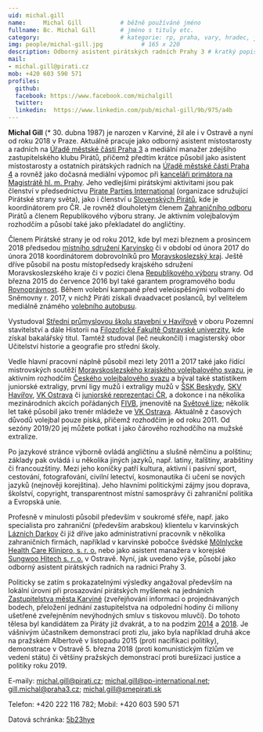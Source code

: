 ```yaml
---
uid: michal.gill
name:     Michal Gill      		# běžně používáné jméno
fullname: Bc. Michal Gill  		# jméno s tituly etc.
category:                  		# kategorie: rp, praha, vary, hradec, jmk, senat
img: people/michal-gill.jpg           # 165 x 220
description: Odborný asistent pirátských radních Prahy 3 # kratký popis, max 160 znaků
mail:
- michal.gill@pirati.cz
mob: +420 603 590 571
profiles:
  github:
  facebook:	https://www.facebook.com/michalgill			
  twitter:
  linkedin:  https://www.linkedin.com/pub/michal-gill/9b/975/a4b
---
```



**Michal Gill** (* 30. dubna 1987) je narozen v Karviné, žil ale i v Ostravě a nyní od roku 2018 v Praze. Aktuálně pracuje jako odborný asistent místostarosty a radních na [Úřadě městské části Praha 3](https://www.praha3.cz/urad/telefonni-seznam//case:profile/parentGroup:b0cdf2fed70f230e2f7aaf2ab929316d/hash:0891588ad6e6d43a634f0ca1b15ee9a2) a mediální manažer zdejšího zastupitelského klubu Pirátů, přičemž předtím krátce působil jako asistent místostarosty a ostatních pirátských radních na [Úřadě městské části Praha 4](http://www.praha4.cz/appo/card/307/Gill-Michal.html) a rovněž jako dočasná mediální výpomoc při [kanceláři primátora na Magistrátě hl. m. Prahy](http://www.praha.eu/jnp/cz/o_meste/magistrat/odbory/index.html?divisionId=158). Jeho vedlejšími pirátskými aktivitami jsou pak členství v předsednictvu [Pirate Parties International](https://pp-international.net/) (organizace sdružující Pirátské strany světa), jako i členství u [Slovenských Pirátů](https://www.smepirati.sk/about-us), kde je koordinátorem pro ČR. Je rovněž dlouholetým členem [Zahraničního odboru](https://wiki.pirati.cz/zo/start) Pirátů a členem Republikového výboru strany. Je aktivním volejbalovým rozhodčím a působí také jako překladatel do angličtiny.

Členem Pirátské strany je od roku 2012, kde byl mezi březnem a prosincem 2018 předsedou [místního sdružení Karvinsko](https://www.pirati.cz/regiony/moravskoslezsko/karvinsko/start) či v období od února 2017 do února 2018 koordinátorem dobrovolníků pro [Moravskoslezský kraj](https://www.pirati.cz/piznam/kraje/msk/start). Ještě dříve působil na postu místopředsedy krajského sdružení Moravskoslezského kraje či v pozici člena [Republikového výboru](https://www.pirati.cz/rv/start) strany. Od března 2015 do července 2016 byl také garantem programového bodu [Rovnoprávnost](https://www.pirati.cz/program/rovnopravnost). Během volební kampaně před veleúspěšnými volbami do Sněmovny r. 2017, v nichž Piráti získali dvaadvacet poslanců, byl velitelem mediálně známého [volebního autobusu](https://www.youtube.com/watch?v=5f0-nQLHHM4).

Vystudoval [Střední průmyslovou školu stavební v Havířově](http://www.ssstav-havirov.cz/) v oboru Pozemní stavitelství a dále Historii na [Filozofické Fakultě Ostravské univerzity](http://ff.osu.cz/), kde získal bakalářský titul. Tamtéž studoval (leč neukončil) i magisterský obor Učitelství historie a geografie pro střední školy.

Vedle hlavní pracovní náplně působil mezi lety 2011 a 2017 také jako řídící mistrovských soutěží [Moravskoslezského krajského volejbalového svazu](http://ms.cvf.cz/kontakty/komise/sportovne-technicka-komise-stk), je aktivním rozhodčím [Českého volejbalového svazu](http://www.cvf.cz/rozhodci/listiny/?listina=-1&kraj=0&jmeno=gill) a býval také statistikem juniorské extraligy, první ligy mužů i extraligy mužů v [ŠSK Beskydy](http://sskbeskydy.cz/), [SKV Havířov](http://volejbal-havirov.cz/), [VK Ostrava](http://vkostrava.eu/) či [juniorské reprezentaci ČR](http://www.volejbal-juniori.cz/tym/), a dokonce i na několika mezinárodních akcích pořádaných [FIVB](http://www.fivb.com/en), jmenovitě na [Světové lize](http://worldleague.2017.fivb.com/en); několik let také působil jako trenér mládeže ve [VK Ostrava](http://vkostrava.eu/). Aktuálně z časových důvodů volejbal pouze píská, přičemž rozhodčím je od roku 2011. Od sezóny 2019/20 jej můžete potkat i jako čárového rozhodčího na mužské extralize.

Po jazykové stránce výborně ovládá angličtinu a slušně němčinu a polštinu; základy pak ovládá i u několika jiných jazyků, např. latiny, italštiny, arabštiny či francouzštiny. Mezi jeho koníčky patří kultura, aktivní i pasivní sport, cestování, fotografování, civilní letectví, kosmonautika či učení se nových jazyků (nejnověji korejština). Jeho hlavními politickými zájmy jsou doprava, školství, copyright, transparentnost místní samosprávy či zahraniční politika a Evropská unie.

Profesně v minulosti působil především v soukromé sféře, např. jako specialista pro zahraniční (především arabskou) klientelu v karvinských [Lázních Darkov](http://www.darkov.cz/) či již dříve jako administrativní pracovník v několika zahraničních firmách, například v karvinské pobočce švédské [Mölnlycke Health Care Klinipro, s. r. o.](http://www.molnlycke.cz/) nebo jako asistent manažera v korejské [Sungwoo Hitech s. r. o.](http://www.swhitech.cz/) v Ostravě. Nyní, jak uvedeno výše, působí jako odborný asistent pirátských radních na radnici Prahy 3.

Politicky se zatím s prokazatelnými výsledky angažoval především na lokální úrovni při prosazování pirátských myšlenek na jednáních [Zastupitelstva města Karviné](http://www.karvina.cz/magistrat/zasedani) (zveřejňování informací o projednávaných bodech, přeložení jednání zastupitelstva na odpolední hodiny či miliony ušetřené zveřejněním nevýhodných smluv s tiskovou mluvčí). Do tohoto tělesa byl kandidátem za Piráty již dvakrát, a to na podzim [2014](https://volby.cz/pls/kv2014/kv1111?xjazyk=CZ&xid=0&xdz=3&xnumnuts=8103&xobec=598917&xstat=0&xvyber=0) a [2018](https://volby.cz/pls/kv2018/kv1111?xjazyk=CZ&xid=1&xdz=3&xnumnuts=8103&xobec=598917&xstat=0&xvyber=0). Je vášnivým účastníkem demonstrací proti zlu, jako byla například druhá akce na pražském Albertově v listopadu 2015 (proti nacifikaci politiky), demonstrace v Ostravě 5. března 2018 (proti komunistickým fízlům ve vedení státu) či většiny pražských demonstrací proti burešizaci justice a politiky roku 2019.

E-maily: michal.gill@pirati.cz; michal.gill@pp-international.net; gill.michal@praha3.cz; michal.gill@smepirati.sk

Telefon: +420 222 116 782; Mobil: +420 603 590 571

Datová schránka: [5b23hye](https://www.mojedatovaschranka.cz/sds/detail.do?dbid=5b23hye)
